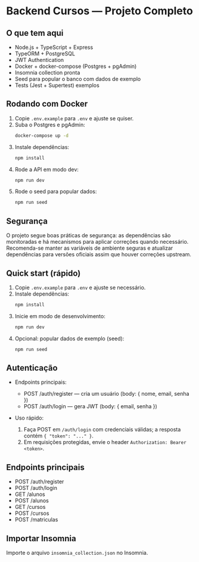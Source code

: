 # Backend Cursos — Projeto Completo

## O que tem aqui
- Node.js + TypeScript + Express
- TypeORM + PostgreSQL
- JWT Authentication
- Docker + docker-compose (Postgres + pgAdmin)
- Insomnia collection pronta
- Seed para popular o banco com dados de exemplo
- Tests (Jest + Supertest) exemplos

## Rodando com Docker
1. Copie `.env.example` para `.env` e ajuste se quiser.
2. Suba o Postgres e pgAdmin:
   ```bash
   docker-compose up -d
   ```
3. Instale dependências:
   ```bash
   npm install
   ```
4. Rode a API em modo dev:
   ```bash
   npm run dev
   ```
5. Rode o seed para popular dados:
   ```bash
   npm run seed
   ```

## Segurança

O projeto segue boas práticas de segurança: as dependências são monitoradas e há mecanismos para aplicar correções quando necessário. Recomenda-se manter as variáveis de ambiente seguras e atualizar dependências para versões oficiais assim que houver correções upstream.

## Quick start (rápido)

1. Copie `.env.example` para `.env` e ajuste se necessário.
2. Instale dependências:
   ```bash
   npm install
   ```
3. Inicie em modo de desenvolvimento:
   ```bash
   npm run dev
   ```
4. Opcional: popular dados de exemplo (seed):
   ```bash
   npm run seed
   ```


## Autenticação

- Endpoints principais:
   - POST /auth/register — cria um usuário (body: { nome, email, senha })
   - POST /auth/login — gera JWT (body: { email, senha })

- Uso rápido:
   1. Faça POST em `/auth/login` com credenciais válidas; a resposta contém `{ "token": "..." }`.
   2. Em requisições protegidas, envie o header `Authorization: Bearer <token>`.


## Endpoints principais
- POST /auth/register
- POST /auth/login
- GET /alunos
- POST /alunos
- GET /cursos
- POST /cursos
- POST /matriculas

## Importar Insomnia
Importe o arquivo `insomnia_collection.json` no Insomnia.

